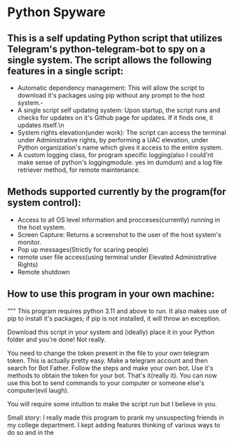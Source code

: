 # Python Spyware

## This is a self updating Python script that utilizes Telegram's python-telegram-bot to spy on a single system. The script allows the following features in a single script:


- Automatic dependency management: This will allow the script to download it's packages using pip without any prompt to the host system.-
- A single script self updating system: Upon startup, the script runs and checks for updates on it's Github page for updates. If it finds one, it updates itself.\n
- System rights elevation(under work): The script can access the terminal under Administrative rights, by performing a UAC elevation, under Python organization's name which gives it access to the entire system.
- A custom logging class, for program specific logging(also I could'nt make sense of python's loggingmodule. yes im dumdum) and a log file retriever method, for remote maintenance.



## Methods supported currently by the program(for system control):
- Access to all OS level information and procceses(currently) running in the host system.
- Screen Capture: Returns a screenshot to the user of the host system's monitor.
- Pop up messages(Strictly for scaring people)
- remote user file access(using terminal under Elevated Administrative Rights)
- Remote shutdown



## How to use this program in your own machine:
"""
This program requires python 3.11 and above to run. It also makes use of pip to install it's packages; if pip is not installed, it will throw an exception.

Download this script in your system and (ideally) place it in your Python folder and you're done!
Not really.

You need to change the token present in the file to your own telegram token. This is actually pretty easy.
Make a telegram account and then search for Bot Father. Follow the steps and make your own bot. Use it's methods to obtain the token for your bot.
That's it(really it). You can now use this bot to send commands to your computer or someone else's computer(evil laugh).

You will require some intuition to make the script run but I believe in you.

Small story: I really made this program to prank my unsuspecting friends in my college department. I kept adding features thinking of various ways to do so
and in the

